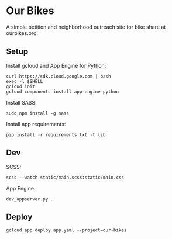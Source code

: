 # Our Bikes

A simple petition and neighborhood outreach site for bike share at ourbikes.org.

## Setup

Install gcloud and App Engine for Python:

```
curl https://sdk.cloud.google.com | bash
exec -l $SHELL
gcloud init
gcloud components install app-engine-python
```

Install SASS:

```
sudo npm install -g sass
```

Install app requirements:

```
pip install -r requirements.txt -t lib
```

## Dev

SCSS:

```
scss --watch static/main.scss:static/main.css
```

App Engine:

```
dev_appserver.py .
```

## Deploy

```
gcloud app deploy app.yaml --project=our-bikes
```
